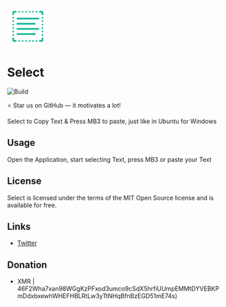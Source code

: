 <a>
    <img src="https://github.com/ValonK/Select/blob/main/assets/ic_logo.png?raw=true" alt="Select logo" title="Select" />
</a>

# Select

![Build](https://kastrati.visualstudio.com/Select/_apis/build/status/Select-.NET%20Desktop-CI)

:star: Star us on GitHub — it motivates a lot!

Select to Copy Text &amp; Press MB3 to paste, just like in Ubuntu for Windows

## Usage
Open the Application, start selecting Text, press MB3 or paste your Text

## License

Select is licensed under the terms of the MIT Open Source
license and is available for free.

## Links

* [Twitter](https://twitter.com/vkcodez)


## Donation
* XMR  |  46F2Wha7xan98WGgKzPFxod3umco9cSdX5hrfiUUmpEMMtDYVEBKPmDdxbxewhWHEFHBLRtLw3yTtNHqBfnBzEGD51mE74s)
